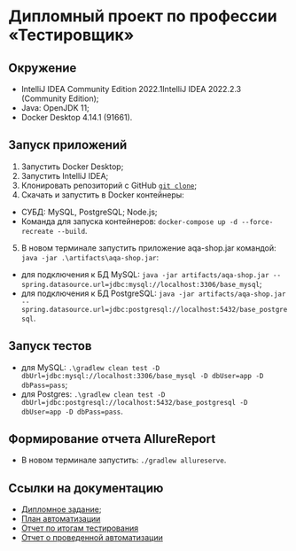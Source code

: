 # **Дипломный проект по профессии «Тестировщик»**

## **Окружение**

* IntelliJ IDEA Community Edition 2022.1IntelliJ IDEA 2022.2.3 (Community Edition);   
* Java: OpenJDK 11;  
* Docker Desktop 4.14.1 (91661).   

## **Запуск приложений**

1. Запустить Docker Desktop;  
2. Запустить IntelliJ IDEA;  
3. Клонировать репозиторий с GitHub [`git clone`](https://github.com/Rigazavr/Diplom.git);  
4. Скачать и запустить в Docker контейнеры:  

* СУБД: MySQL, PostgreSQL; Node.js;  
* Команда для запуска контейнеров: `docker-compose up -d --force-recreate --build`.  

5. В новом терминале запустить приложение aqa-shop.jar командой: `java -jar .\artifacts\aqa-shop.jar`: 

* для подключения к БД MySQL: `java -jar artifacts/aqa-shop.jar --spring.datasource.url=jdbc:mysql://localhost:3306/base_mysql`;
* для подключения к БД PostgreSQL: `java -jar artifacts/aqa-shop.jar --spring.datasource.url=jdbc:postgresql://localhost:5432/base_postgresql`.

## **Запуск тестов**

* для MySQL: `.\gradlew clean test -D dbUrl=jdbc:mysql://localhost:3306/base_mysql -D dbUser=app -D dbPass=pass`;
* для Postgres: `.\gradlew clean test -D dbUrl=jdbc:postgresql://localhost:5432/base_postgresql -D dbUser=app -D dbPass=pass`.

## **Формирование отчета AllureReport**

* В новом терминале запустить: `./gradlew allureserve`.

## **Ссылки на документацию**

* [Дипломное задание](https://github.com/netology-code/qa-diploma/blob/master/README.md);
* [План автоматизации](documentation/Plan.md)
* [Отчет по итогам тестирования](documentation/Report.md)
* [Отчет о проведенной автоматизации](documentation/Summary.md)

